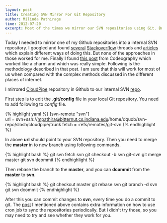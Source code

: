 ```yaml
---
layout: post
title: Creating SVN Mirror For Git Repository
author: Milinda Pathirage
time: 2012-07-20
excerpt: Most of the times we mirror our SVN repositories using Git. But I wanted to mirror Git repository into a SVN repository. This post describes the process of mirroring a Git repo to SVN.
---
```


Today I needed to mirror one of my Github repositories into a internal SVN
repository. I googled and found [several](http://stackoverflow.com/questions/661018/pushing-an-existing-git-repository-to-svn) [Stackoverflow](http://stackoverflow.com/questions/1269566/unable-to-determine-upstream-svn-information-from-head-history) threads and
[articles](http://code.google.com/p/support/wiki/ImportingFromGit) which explain different ways of doing this. But none of the
approaches in those worked for me. Finally I found [this post](http://www.codeography.com/2010/03/17/howto-mirror-git-to-subversion.html) from
Codeography which worked like a charm and which was really simple.
Following is the methodology described in that post. I am sure that this
will work for most of us when compared with the complex methods
discussed in the different places of internet.

I mirrored [CloudPipe](https://github.com/milinda/CloudPipe) repository in Github
to our internal SVN [repo](svn+ssh://bitternut.cs.indiana.edu/home/dquob/svn-repo/slosh/cloudpipe/trunk).

First step is to edit the **.git/config** file in your local Git
repository. You need to add following to *config* file.

{% highlight yaml %}
[svn-remote "svn"]                                                              
    url = svn+ssh://mpathira@bitternut.cs.indiana.edu/home/dquob/svn-repo/slosh/cloudpipe/trunk
    fetch = :refs/remotes/git-svn
{% endhighlight %}

In above **url** should point to your SVN repository. Then you need to
merge the **master** in to new branch using following commands.

{% highlight bash %}
git svn fetch svn
git checkout -b svn git-svn
git merge master
git svn dcommit
{% endhighlight %}

Then rebase the branch to the **master**, and you can **dcommit** from the
**master** to **svn**.

{% highlight bash %}
git checkout master
git rebase svn
git branch -d svn
git svn dcommit
{% endhighlight %}

After this you can commit changes to **svn**, every time you do a commit to git.
The [post](http://www.codeography.com/2010/03/17/howto-mirror-git-to-subversion.html) I mentioned above contains extra information on how to use cron
job to sync the repositories periodically. But I didn't try those, so
you may need to try and see whether they work for you.




